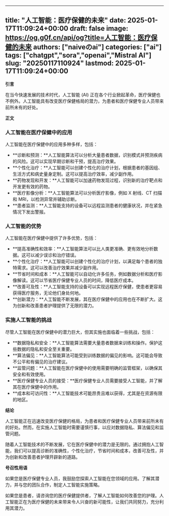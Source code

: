 
---
title: "人工智能：医疗保健的未来"
date: 2025-01-17T11:09:24+00:00
draft: false
image: https://og.g0f.cn/api/og?title=人工智能：医疗保健的未来
authors: ["naiveのai"]
categories: ["ai"]
tags: ["chatgpt","sora","openai","Mistral AI"]
slug: "20250117110924"
lastmod: 2025-01-17T11:09:24+00:00
---
**引言**

在当今快速发展的技术时代，人工智能 (AI) 正在各个行业掀起革命，医疗保健也不例外。人工智能具有改变医疗保健格局的潜力，为患者和医疗保健专业人员带来前所未有的好处。

**正文**

### 人工智能在医疗保健中的应用

人工智能在医疗保健中的应用多种多样，包括：

- **诊断和预测：**人工智能算法可以分析大量患者数据，识别模式并预测疾病的风险。这可以实现早期诊断和干预，提高治疗效果。
- **个性化治疗：**人工智能可以创建个性化的治疗计划，根据患者的基因组、生活方式和病史量身定制。这可以提高治疗效率，减少副作用。
- **药物发现和开发：**人工智能可以加速药物发现过程，识别新的治疗靶点和开发更有效的药物。
- **医疗影像分析：**人工智能算法可以分析医疗影像，例如 X 射线、CT 扫描和 MRI，以检测异常并辅助诊断。
- **患者监测：**人工智能支持的设备可以远程监测患者的健康状况，并在紧急情况下发出警报。

### 人工智能的优势

人工智能在医疗保健中提供了许多优势，包括：

- **提高准确性和效率：**人工智能算法可以比人类更准确、更有效地分析数据。这可以减少误诊和治疗错误。
- **个性化治疗：**人工智能可以创建个性化的治疗计划，以满足每个患者的独特需求。这可以改善治疗效果并减少副作用。
- **节省时间和成本：**人工智能可以自动化许多任务，例如数据分析和医疗影像解读。这可以节省医疗保健专业人员的时间，降低医疗成本。
- **改善可及性：**人工智能支持的设备可以实现远程医疗保健，使患者更容易获得医疗服务，无论他们身处何地。
- **创新潜力：**人工智能不断发展，其在医疗保健中的应用也在不断扩大。这为创新和改善患者护理提供了无限的潜力。

### 实施人工智能的挑战

尽管人工智能在医疗保健中的潜力巨大，但其实施也面临着一些挑战，包括：

- **数据隐私和安全：**人工智能算法需要大量患者数据来训练和操作。保护这些数据的隐私和安全至关重要。
- **算法偏见：**人工智能算法可能受到训练数据的偏见的影响。这可能会导致不公平和有偏见的治疗建议。
- **监管问题：**人工智能在医疗保健中的使用需要明确的监管框架，以确保其安全和有效使用。
- **医疗保健专业人员的接受：**医疗保健专业人员需要接受人工智能，并了解其在医疗保健中的作用。
- **成本和可访问性：**人工智能技术可能昂贵且难以获得，尤其是在资源有限的地区。

**结论**

人工智能正在迅速改变医疗保健的格局，为患者和医疗保健专业人员带来前所未有的好处。然而，在实施人工智能时需要谨慎行事，以应对数据隐私、算法偏见和监管问题。

随着人工智能技术的不断发展，它在医疗保健中的潜力是无限的。通过拥抱人工智能，我们可以提高诊断的准确性，个性化治疗，节省时间和成本，改善可及性，并为创新和改善患者护理开辟新的道路。

**号召性用语**

如果您是医疗保健专业人员，我鼓励您探索人工智能在您领域的应用。了解其潜力，并与您的团队合作，制定人工智能实施策略。

如果您是患者，请咨询您的医疗保健提供者，了解人工智能如何改善您的护理。人工智能正在为医疗保健的未来带来令人兴奋的新可能性，让我们共同努力，充分利用其潜力。
